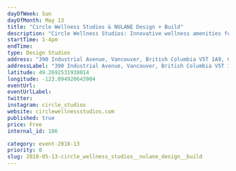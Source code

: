 ```yaml
---
dayOfWeek: Sun
dayOfMonth: May 13
title: "Circle Wellness Studios & NULANE Design + Build"
description: "Circle Wellness Studios: Innovative wellness amenities for residential and commercial clients.  The WelPod, a multi-sensory therapeutic smart room, is their flagship concept, and they also offer consult, design, and build services for custom experiential installations that promote mindfulness and well-being. <br> <br> NULANE Design +  Build:  A boutique Design and Build firm passionate about designing small living spaces. Our natural niche in the Vancouver housing market is lane way homes, and we also enjoy designing alternative residential buildings like straw bale houses, earthships and tiny houses.  "
startTime: 1-4pm
endTime: 
type: Design Studios
address: "390 Industrial Avenue, Vancouver, British Columbia V5T 1A9, Canada, Vancouver, BC, Canada"
addressLabel: "390 Industrial Avenue, Vancouver, British Columbia V5T 1A9, Canada"
latitude: 49.2692531938014
longitude: -123.094920643904
eventUrl: 
eventUrlLabel: 
twitter: 
instagram: circle_studios
website: circlewellnessstudios.com
published: true
price: Free
internal_id: 186

category: event-2018-13
priority: 0
slug: 2018-05-13-circle_wellness_studios__nulane_design__build
---
```

